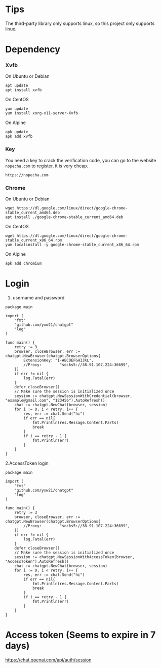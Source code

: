 # Tips
The third-party library only supports linux, so this project only supports linux.

# Dependency

### Xvfb

On Ubuntu or Debian
```
apt update
apt install xvfb
```
On CentOS
```
yum update
yum install xorg-x11-server-Xvfb
```
On Alpine
```
apk update
apk add xvfb
```
### Key
You need a key to crack the verification code, you can go to the website `nopecha.com` to register, it is very cheap.

```
https://nopecha.com
```
### Chrome

On Ubuntu or Debian
```
wget https://dl.google.com/linux/direct/google-chrome-stable_current_amd64.deb
apt install ./google-chrome-stable_current_amd64.deb
```
On CentOS
```
wget https://dl.google.com/linux/direct/google-chrome-stable_current_x86_64.rpm
yum localinstall -y google-chrome-stable_current_x86_64.rpm
```
On Alpine
```
apk add chromium
```

# Login
1. username and password
```golang
package main

import (
	"fmt"
	"github.com/yxw21/chatgpt"
	"log"
)

func main() {
	retry := 3
	browser, closeBrowser, err := chatgpt.NewBrowser(chatgpt.BrowserOptions{
		ExtensionKey: "I-ABCDEFGHIJKL",
		//Proxy:        "socks5://38.91.107.224:36699",
    })
	if err != nil {
		log.Fatal(err)
	}
	defer closeBrowser()
	// Make sure the session is initialized once
	session := chatgpt.NewSessionWithCredential(browser, "example@gmail.com", "123456").AutoRefresh()
	chat := chatgpt.NewChat(browser, session)
	for i := 0; i < retry; i++ {
		res, err := chat.Send("hi")
		if err == nil{
			fmt.Println(res.Message.Content.Parts)
			break
        }
		if i == retry - 1 {
			fmt.Println(err)
		}
	}
}
```
2.AccessToken login
```golang
package main

import (
	"fmt"
	"github.com/yxw21/chatgpt"
	"log"
)

func main() {
	retry := 3
	browser, closeBrowser, err := chatgpt.NewBrowser(chatgpt.BrowserOptions{
		//Proxy:        "socks5://38.91.107.224:36699",
	})
	if err != nil {
		log.Fatal(err)
	}
	defer closeBrowser()
	// Make sure the session is initialized once
	session := chatgpt.NewSessionWithAccessToken(browser, "AccessToken").AutoRefresh()
	chat := chatgpt.NewChat(browser, session)
	for i := 0; i < retry; i++ {
		res, err := chat.Send("hi")
		if err == nil{
			fmt.Println(res.Message.Content.Parts)
			break
		}
		if i == retry - 1 {
			fmt.Println(err)
		}
	}
}
```
# Access token (Seems to expire in 7 days)

https://chat.openai.com/api/auth/session
